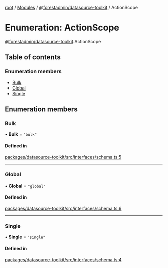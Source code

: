 [root](../README.md) / [Modules](../modules.md) / [@forestadmin/datasource-toolkit](../modules/forestadmin_datasource_toolkit.md) / ActionScope

# Enumeration: ActionScope

[@forestadmin/datasource-toolkit](../modules/forestadmin_datasource_toolkit.md).ActionScope

## Table of contents

### Enumeration members

- [Bulk](forestadmin_datasource_toolkit.ActionScope.md#bulk)
- [Global](forestadmin_datasource_toolkit.ActionScope.md#global)
- [Single](forestadmin_datasource_toolkit.ActionScope.md#single)

## Enumeration members

### Bulk

• **Bulk** = `"bulk"`

#### Defined in

[packages/datasource-toolkit/src/interfaces/schema.ts:5](https://github.com/ForestAdmin/agent-nodejs/blob/0eb369e/packages/datasource-toolkit/src/interfaces/schema.ts#L5)

___

### Global

• **Global** = `"global"`

#### Defined in

[packages/datasource-toolkit/src/interfaces/schema.ts:6](https://github.com/ForestAdmin/agent-nodejs/blob/0eb369e/packages/datasource-toolkit/src/interfaces/schema.ts#L6)

___

### Single

• **Single** = `"single"`

#### Defined in

[packages/datasource-toolkit/src/interfaces/schema.ts:4](https://github.com/ForestAdmin/agent-nodejs/blob/0eb369e/packages/datasource-toolkit/src/interfaces/schema.ts#L4)

